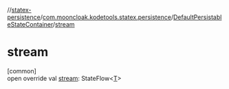 //[statex-persistence](../../../index.md)/[com.mooncloak.kodetools.statex.persistence](../index.md)/[DefaultPersistableStateContainer](index.md)/[stream](stream.md)

# stream

[common]\
open override val [stream](stream.md): StateFlow&lt;[T](index.md)&gt;
